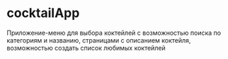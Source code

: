 # cocktailApp
 Приложение-меню для выбора коктейлей с возможностью поиска по категориям и названию, страницами с описанием коктейля, возможностью создать список любимых коктейлей
